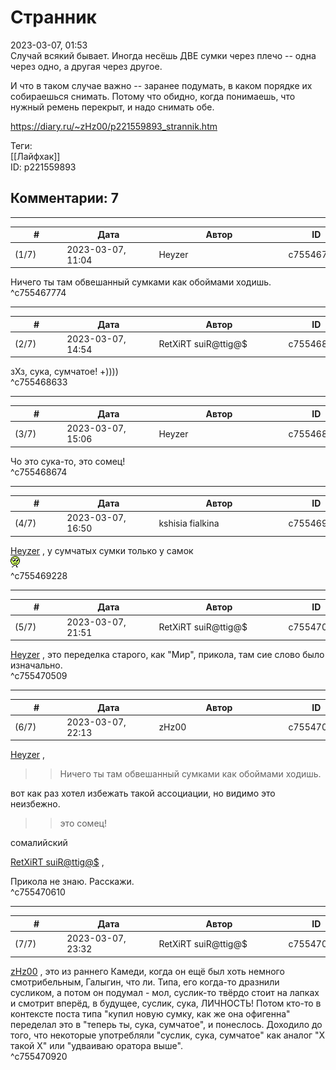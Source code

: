 Странник
========

  
2023-03-07, 01:53  
 Случай всякий бывает. Иногда несёшь ДВЕ сумки через плечо -- одна через одно, а другая через другое.   
   
 И что в таком случае важно -- заранее подумать, в каком порядке их собираешься снимать. Потому что обидно, когда понимаешь, что нужный ремень перекрыт, и надо снимать обе.   
  
<https://diary.ru/~zHz00/p221559893_strannik.htm>  
  
Теги:  
[[Лайфхак]]  
ID: p221559893  


Комментарии: 7
--------------

  


---



|         #         |              Дата              |                     Автор                     |           ID           |
| --- | --- | --- | --- |
| (1/7) | 2023-03-07, 11:04 | Heyzer | c755467774 |

  
 Ничего ты там обвешанный сумками как обоймами ходишь.   
 ^c755467774

---



|         #         |              Дата              |                     Автор                     |           ID           |
| --- | --- | --- | --- |
| (2/7) | 2023-03-07, 14:54 | RetXiRT suiR@ttig@$ | c755468633 |

  
 зХз, сука, сумчатое! +))))   
 ^c755468633

---



|         #         |              Дата              |                     Автор                     |           ID           |
| --- | --- | --- | --- |
| (3/7) | 2023-03-07, 15:06 | Heyzer | c755468674 |

  
 Чо это сука-то, это сомец!   
 ^c755468674

---



|         #         |              Дата              |                     Автор                     |           ID           |
| --- | --- | --- | --- |
| (4/7) | 2023-03-07, 16:50 | kshisia fialkina | c755469228 |

  
  [Heyzer](https://heyzero.diary.ru "Orca's dreams")  , у сумчатых сумки только у самок   
 ![:shuffle:](pics/1486.gif)   
 ^c755469228

---



|         #         |              Дата              |                     Автор                     |           ID           |
| --- | --- | --- | --- |
| (5/7) | 2023-03-07, 21:51 | RetXiRT suiR@ttig@$ | c755470509 |

  
   [Heyzer](https://heyzero.diary.ru "дневник Orca's dreams")  , это переделка старого, как "Мир", прикола, там сие слово было изначально.   
 ^c755470509

---



|         #         |              Дата              |                     Автор                     |           ID           |
| --- | --- | --- | --- |
| (6/7) | 2023-03-07, 22:13 | zHz00 | c755470610 |

  
  [Heyzer](https://heyzero.diary.ru "Orca's dreams")  ,   
 >>Ничего ты там обвешанный сумками как обоймами ходишь.   
   
 вот как раз хотел избежать такой ассоциации, но видимо это неизбежно.   
   
 >>это сомец!   
   
 сомалийский   
   
  [RetXiRT suiR@ttig@$](https://Hellspawn.diary.ru "Atomicautionuclear")  ,   
   
 Прикола не знаю. Расскажи.   
 ^c755470610

---



|         #         |              Дата              |                     Автор                     |           ID           |
| --- | --- | --- | --- |
| (7/7) | 2023-03-07, 23:32 | RetXiRT suiR@ttig@$ | c755470920 |

  
   [zHz00](https://zHz00.diary.ru "дневник Untitled")  , это из раннего Камеди, когда он ещё был хоть немного смотрибельным, Галыгин, что ли. Типа, его когда-то дразнили сусликом, а потом он подумал - мол, суслик-то твёрдо стоит на лапках и смотрит вперёд, в будущее, суслик, сука, ЛИЧНОСТЬ! Потом кто-то в контексте поста типа "купил новую сумку, как же она офигенна" переделал это в "теперь ты, сука, сумчатое", и понеслось. Доходило до того, что некоторые употребляли "суслик, сука, сумчатое" как аналог "Х такой Х" или "удваиваю оратора выше".   
 ^c755470920